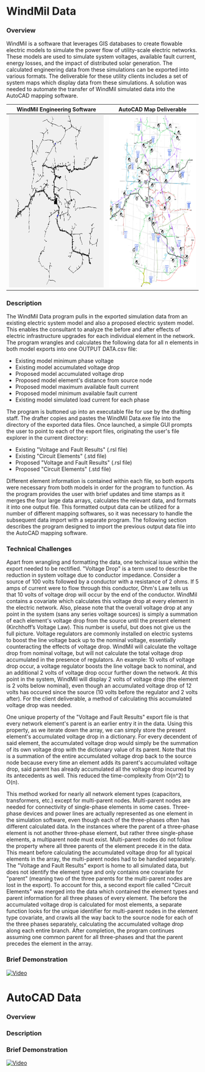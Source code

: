 # WindMil Data

### Overview
WindMil is a software that leverages GIS databases to create flowable electric models to simulate the power flow of utility-scale electric networks.  These models are used to simulate system voltages, available fault current, energy losses, and the impact of distributed solar generation.  The calculated engineering data from these simulations can be exported into various formats.  The deliverable for these utility clients includes a set of system maps which display data from these simulations.  A solution was needed to automate the transfer of WindMil simulated data into the AutoCAD mapping software.

| WindMil Engineering Software |  AutoCAD Map Deliverable  |
| --- | --- |
| <img src="https://github.com/alexheilman/WindMilData/blob/master/Images/Electric%20System%20-%20WindMil.PNG?raw=true" width="402" height="451">  |  <img src="https://github.com/alexheilman/WindMilData/blob/master/Images/Electric%20System%20-%20Map%20Deliverable.PNG?raw=true" width="368" height="451"> |

### Description
The WindMil Data program pulls in the exported simulation data from an existing electric system model and also a proposed electric system model.  This enables the consultant to analyze the before and after effects of electric infrastructure upgrades for each individual element in the network. The program wrangles and calculates the following data for all n elements in both model exports into one OUTPUT DATA.csv file:
- Existing model minimum phase voltage
- Existing model accumulated voltage drop
- Proposed model accumulated voltage drop
- Proposed model element's distance from source node
- Proposed model maximum available fault current
- Proposed model minimum available fault current
- Existing model simulated load current for each phase

The program is buttoned up into an executable file for use by the drafting staff.  The drafter copies and pastes the WindMil Data.exe file into the directory of the exported data files.  Once launched, a simple GUI prompts the user to point to each of the export files, originating the user's file explorer in the current directory:
- Existing "Voltage and Fault Results" (.rsl file)
- Existing "Circuit Elements" (.std file)
- Proposed "Voltage and Fault Results" (.rsl file)
- Proposed "Circuit Elements" (.std file)

Different element information is contained within each file, so both exports were necessary from both models in order for the program to function.  As the program provides the user with brief updates and time stamps as it merges the four large data arrays, calculates the relevant data, and formats it into one output file.  This formatted output data can be utilized for a number of different mapping softwares, so it was necessary to handle the subsequent data import with a separate program.  The following section describes the program designed to import the previous output data file into the AutoCAD mapping software.

### Technical Challenges
Apart from wrangling and formatting the data, one technical issue within the export needed to be rectified.  "Voltage Drop" is a term used to describe the reduction in system voltage due to conductor impedance.  Consider a source of 100 volts followed by a conductor with a resistance of 2 ohms.  If 5 amps of current were to flow through this conductor, Ohm's Law tells us that 10 volts of voltage drop will occur by the end of the conductor.  WindMil contains a covariate which calculates this voltage drop at every element in the electric network.  Also, please note that the overall voltage drop at any point in the system (sans any series voltage sources) is simply a summation of each element's voltage drop from the source until the present element (Kirchhoff’s Voltage Law). This number is useful, but does not give us the full picture.  Voltage regulators are commonly installed on electric systems to boost the line voltage back up to the nominal voltage, essentially counteracting the effects of voltage drop.  WindMil will calculate the voltage drop from nominal voltage, but will not calculate the total voltage drop accumulated in the presence of regulators. An example: 10 volts of voltage drop occur, a voltage regulator boosts the line voltage back to nominal, and an additional 2 volts of voltage drop occur further down the network.  At this point in the system, WindMil will display 2 volts of voltage drop (the element is 2 volts below nominal), even though an accumulated voltage drop of 12 volts has occured since the source (10 volts before the regulator and 2 volts after).  For the client deliverable, a method of calculating this accumulated voltage drop was needed.

One unique property of the "Voltage and Fault Results" export file is that every network element's parent is an earlier entry it in the data.  Using this property, as we iterate down the array, we can simply store the present element's accumulated voltage drop in a dictionary. For every decendent of said element, the accumulated voltage drop would simply be the summation of its own voltage drop with the dictionary value of its parent.  Note that this is a summation of the entire accumulated voltage drop back to the source node because every time an element adds its parent's accumulated voltage drop, said parent has already accumulated all the voltage drop incurred by its antecedents as well.  This reduced the time-complexity from O(n^2) to O(n).

This method worked for nearly all network element types (capacitors, transformers, etc.) except for multi-parent nodes.  Multi-parent nodes are needed for connectivity of single-phase elements in some cases. Three-phase devices and power lines are actually represented as one element in the simulation software, even though each of the three-phases often has different calculated data. In the instances where the parent of a three-phase element is not another three-phase element, but rather three single-phase elements, a multiparent node must exist. Multi-parent nodes do not follow the property where all three parents of the element precede it in the data. This meant before calculating the accumulated voltage drop for all typical elements in the array, the multi-parent nodes had to be handled separately. The "Voltage and Fault Results" export is home to all simulated data, but does not identify the element type and only contains one covariate for "parent" (meaning two of the three parents for the multi-parent nodes are lost in the export).  To account for this, a second export file called "Circuit Elements" was merged into the data which contained the element types and parent information for all three phases of every element.  The before the accumulated voltage drop is calculated for most elements, a separate function looks for the unique identifier for multi-parent nodes in the element type covariate, and crawls all the way back to the source node for each of the three phases separately, calculating the accumulated voltage drop along each entire branch.  After completion, the program continues assuming one common parent for all three-phases and that the parent precedes the element in the array.

### Brief Demonstration

[![Video](https://img.youtube.com/vi/T59MviltFEc/0.jpg)](https://www.youtube.com/watch?v=T59MviltFEc)


# AutoCAD Data

### Overview

### Description

### Brief Demonstration

[![Video](https://img.youtube.com/vi/V_FqIW1uDso/0.jpg)](https://www.youtube.com/watch?v=V_FqIW1uDso)
